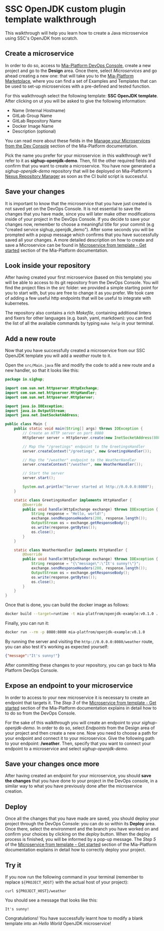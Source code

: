 # SSC OpenJDK custom plugin template walkthrough

This walkthrough will help you learn how to create a Java microservice using SSC's OpenJDK from scratch.

## Create a microservice

In order to do so, access to [Mia-Platform DevOps Console](https://console.cloud.mia-platform.eu/login), create a new project and go to the **Design** area. Once there, select _Microservices_ and go ahead creating a new one: that will take you to the [Mia-Platform Marketplace](https://docs.mia-platform.eu/development_suite/api-console/api-design/marketplace/), where you can find a set of Examples and Templates that can be used to set-up microservices with a pre-defined and tested function.

For this walkthrough select the following template: **SSC OpenJDK template**. After clicking on ut you will be asked to give the following information:

- Name (Internal Hostname)
- GitLab Group Name
- GitLab Repository Name
- Docker Image Name
- Description (optional)

You can read more about these fields in the [Manage your Microservices from the Dev Console](https://docs.mia-platform.eu/development_suite/api-console/api-design/services/) section of the Mia-Platform documentation.

Pick the name you prefer for your microservice: in this walkthrough we'll refer to it as **sighup-openjdk-demo**.
Then, fill the other required fields and confirm that you want to create a microservice. You have now generated a _sighup-openjdk-demo_ repository that will be deployed on Mia-Platform's [Nexus Repository Manager](https://nexus.mia-platform.eu/) as soon as the CI build script is successful.

## Save your changes

It is important to know that the microservice that you have just created is not saved yet on the DevOps Console. It is not essential to save the changes that you have made, since you will later make other modifications inside of your project in the DevOps Console.
If you decide to save your changes now, remember to choose a meaningful title for your commit (e.g "created service sighup_openjdk_demo"). After some seconds you will be prompted with a popup message which confirms that you have successfully saved all your changes.
A more detailed description on how to create and save a Microservice can be found in [Microservice from template - Get started](https://docs.mia-platform.eu/development_suite/api-console/api-design/custom_microservice_get_started/#2-service-creation) section of the Mia-Platform documentation.

## Look inside your repository

After having created your first microservice (based on this template) you will be able to access to its git repository from the DevOps Console. You will find the project files in the _src_ folder: we provided a simple starting point for you to start with, but you are free to change it as you prefer. We took care of adding a few useful http endpoints that will be useful to integrate with kubernetes.

The repository also contains a rich _Makefile_, containing additional linters and fixers for other languages (e.g. bash, yaml, markdown): you can find the list of all the available commands by typing `make help` in your terminal.

## Add a new route

Now that you have successfully created a microservice from our SSC OpenJDK template you will add a _weather_ route to it.

Open the `src/Main.java` file and modify the code to add a new route and a new handler, so that it looks like this:

```java
package io.sighup;

import com.sun.net.httpserver.HttpExchange;
import com.sun.net.httpserver.HttpHandler;
import com.sun.net.httpserver.HttpServer;

import java.io.IOException;
import java.io.OutputStream;
import java.net.InetSocketAddress;

public class Main {
    public static void main(String[] args) throws IOException {
        // Create an HTTP server on port 8080
        HttpServer server = HttpServer.create(new InetSocketAddress(8080), 0);

        // Map the "/greetings" endpoint to the GreetingsHandler
        server.createContext("/greetings", new GreetingsHandler());

        // Map the "/weather" endpoint to the WeatherHandler
        server.createContext("/weather", new WeatherHandler());

        // Start the server
        server.start();

        System.out.println("Server started at http://0.0.0.0:8080");
    }

    static class GreetingsHandler implements HttpHandler {
        @Override
        public void handle(HttpExchange exchange) throws IOException {
            String response = "Hello, world!";
            exchange.sendResponseHeaders(200, response.length());
            OutputStream os = exchange.getResponseBody();
            os.write(response.getBytes());
            os.close();
        }
    }

    static class WeatherHandler implements HttpHandler {
        @Override
        public void handle(HttpExchange exchange) throws IOException {
            String response = "{\"message\":\"It's sunny!\"}";
            exchange.sendResponseHeaders(200, response.length());
            OutputStream os = exchange.getResponseBody();
            os.write(response.getBytes());
            os.close();
        }
    }
}
```

Once that is done, you can build the docker image as follows:

```bash
docker build --target=runtime -t mia-platfrom/openjdk-example:v0.1.0 .
```

Finally, you can run it:

```bash
docker run --rm -p 8080:8080 mia-platfrom/openjdk-example:v0.1.0
```

By running the server and visiting the `http://0.0.0.0:8080/weather` route, you can also test it's working as expected yourself:

```json
{"message":"It's sunny!"}
```

After committing these changes to your repository, you can go back to Mia Platform DevOps Console.

## Expose an endpoint to your microservice

In order to access to your new microservice it is necessary to create an endpoint that targets it. The _Step 3_ of the [Microservice from template - Get started](https://docs.mia-platform.eu/development_suite/api-console/api-design/custom_microservice_get_started/#3-creating-the-endpoint) section of the Mia-Platform documentation explains in detail how to to do so from the DevOps Console.

For the sake of this walkthrough you will create an endpoint to your _sighup-openjdk-demo_. In order to do so, select _Endpoints_ from the Design area of your project and then create a new one.
Now you need to choose a path for your endpoint and connect it to your microservice. Give the following path to your endpoint: **/weather**. Then, specify that you want to connect your endpoint to a microservice and select _sighup-openjdk-demo_.

## Save your changes once more

After having created an endpoint for your microservice, you should **save the changes** that you have done to your project in the DevOps console, in a similar way to what you have previously done after the microservice creation.

## Deploy

Once all the changes that you have made are saved, you should deploy your project through the DevOps Console: you can do so within its **Deploy** area.
Once there, select the environment and the branch you have worked on and confirm your choices by clicking on the _deploy_ button. When the deploy process is finished, you will be informed by a pop-up message.
The _Step 5_ of the [Microservice from template - Get started](https://docs.mia-platform.eu/development_suite/api-console/api-design/custom_microservice_get_started/#5-deploy-the-project-through-the-api-console) section of the Mia-Platform documentation explains in detail how to correctly deploy your project.

## Try it

If you now run the following command in your terminal (remember to replace `${PROJECT_HOST}` with the actual host of your project):

```shell
curl ${PROJECT_HOST}/weather
```

You should see a message that looks like this:

```text
It's sunny!
```

Congratulations! You have successfully learnt how to modify a blank template into an _Hello World_ OpenJDK microservice!
